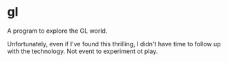 gl
==

A program to explore the GL world.

Unfortunately, even if I've found this thrilling, I didn't have time
to follow up with the technology. Not event to experiment ot play.
